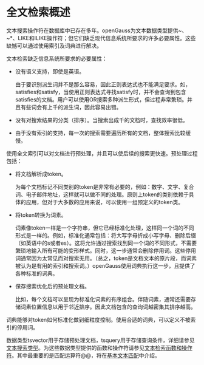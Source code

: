 # 全文检索概述

文本搜索操作符在数据库中已存在多年。openGauss为文本数据类型提供\~、\~\*、LIKE和ILIKE操作符；但它们缺乏现代信息系统所要求的许多必要属性。这些缺憾可以通过使用索引及词典进行解决。

文本检索缺乏信息系统所要求的必要属性：

-   没有语义支持，即使是英语。

    由于要识别派生词并不是那么容易，因此正则表达式也不能满足要求。如，satisfies和satisfy，当使用正则表达式寻找satisfy时，并不会查询到包含satisfies的文档。用户可以使用OR搜索多种派生形式，但过程非常繁琐。并且有些词会有上千的派生词，因此容易出错。


-   没有对搜索结果的分类（排序）。当搜索出成千的文档时，查找效率很低。

-   由于没有索引的支持，每一次的搜索需要遍历所有的文档，整体搜索比较缓慢。

使用全文索引可以对文档进行预处理，并且可以使后续的搜索更快速。预处理过程包括：

-   将文档解析成token。

    为每个文档标记不同类别的token是非常有必要的，例如：数字、文字、复合词、电子邮件地址，这样就可以做不同的处理。原则上token的类别依赖于具体的应用，但对于大多数的应用来说，可以使用一组预定义的token类。

-   将token转换为词素。

    词素像token一样是一个字符串，但它已经标准化处理，这样同一个词的不同形式是一样的。例如，标准化通常包括：将大写字母折成小写字母、删除后缀（如英语中的s或者es）。这将允许通过搜索找到同一个词的不同形式，不需要繁琐地输入所有可能的变形样式。同时，这一步通常会删除停用词。这些停用词通常因为太常见而对搜索无用。（总之，token是文档文本的原片段，而词素被认为是有用的索引和搜索词。）openGauss使用词典执行这一步，且提供了各种标准的词典。


-   保存搜索优化后的预处理文档。

    比如，每个文档可以呈现为标准化词素的有序组合。伴随词素，通常还需要存储词素位置信息以用于邻近排序。因此文档包含的查询词越密集其排序越高。


词典能够对token如何标准化做到细粒度控制。使用合适的词典，可以定义不被索引的停用词。

数据类型tsvector用于存储预处理文档，tsquery用于存储查询条件，详细请参见[文本搜索类型](文本搜索类型.md)。为这些数据类型提供的函数和操作符请参见[文本检索函数和操作符](文本检索函数和操作符.md)。其中最重要的是匹配运算符@@，将在[基本文本匹配](基本文本匹配.md)中介绍。
